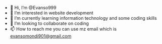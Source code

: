 - 👋 Hi, I’m @Evanso999
- 👀 I’m interested in website development
- 🌱 I’m currently learning information technology and some coding skills
- 💞️ I’m looking to collaborate on coding  
- 📫 How to reach me you can use mz email which is evansomondi901@gmail.com

<!---
Evanso999/Evanso999 is a ✨ special ✨ repository because its `README.md` (this file) appears on your GitHub profile.
You can click the Preview link to take a look at your changes.
--->
